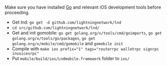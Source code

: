 Make sure you have installed [Go](https://golang.org) and relevant iOS development tools before proceeding.

* Get lnd: `go get -d github.com/lightningnetwork/lnd`
* `cd src/github.com/lightningnetwork/lnd/`
* Get and init gomobile: `go get golang.org/x/tools/cmd/goimports`, `go get golang.org/x/tools/go/packages`, `go get golang.org/x/mobile/cmd/gomobile` and `gomobile init`
* Compile with `make ios prefix="1" tags="routerrpc walletrpc signrpc invoicesrpc"`
* Put `mobile/build/ios/Lndmobile.framework` folder to `ios/`

